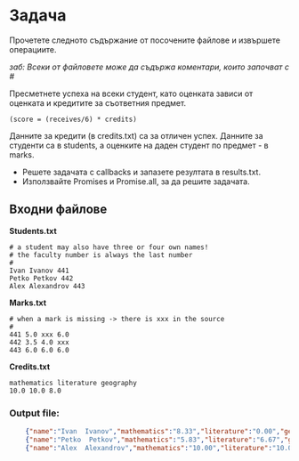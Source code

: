 # Задача

Прочетете следното съдържание от посочените файлове и извършете операциите.

_заб: Всеки от файловете може да съдържа коментари, които започват с #_

Пресметнете успеха на всеки студент, като оценката зависи от оценката и кредитите за съответния предмет.

`(score = (receives/6) * credits)`

Данните за кредити (в credits.txt) са за отличен успех. Данните за студенти са в students, а оценките на даден студент по предмет - в marks.

- Решете задачата с callbacks и запазете резултата в results.txt.
- Използвайте Promises и Promise.all, за да решите задачата.

## Входни файлове

**Students.txt**

```
# a student may also have three or four own names!
# the faculty number is always the last number
#
Ivan Ivanov 441
Petko Petkov 442
Alex Alexandrov 443
```

**Marks.txt**

```
# when a mark is missing -> there is xxx in the source
#
441 5.0 xxx 6.0
442 3.5 4.0 xxx
443 6.0 6.0 6.0
```

**Credits.txt**

```
mathematics literature geography
10.0 10.0 8.0
```

### Output file:

```json
    {"name":"Ivan  Ivanov","mathematics":"8.33","literature":"0.00","geography":"8.00"},
    {"name":"Petko  Petkov","mathematics":"5.83","literature":"6.67","geography":"0.00"},
    {"name":"Alex  Alexandrov","mathematics":"10.00","literature":"10.00","geography":"800"}
```
